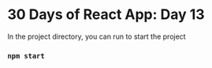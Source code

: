 # 30 Days of React App: Day 13

In the project directory, you can run to start the project

### `npm start`
